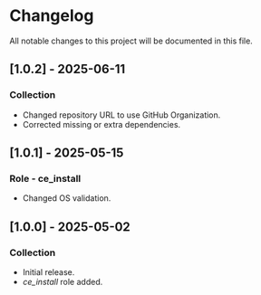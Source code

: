 # Changelog

All notable changes to this project will be documented in this file.

## [1.0.2] - 2025-06-11

### Collection

- Changed repository URL to use GitHub Organization.
- Corrected missing or extra dependencies.

## [1.0.1] - 2025-05-15

### Role - ce_install

- Changed OS validation.

## [1.0.0] - 2025-05-02

### Collection

- Initial release.
- *ce_install* role added.
